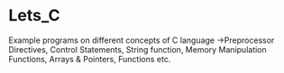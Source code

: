 # Lets_C
Example programs on different concepts of C language ->Preprocessor Directives, Control Statements, String function, Memory Manipulation Functions, Arrays &amp; Pointers, Functions etc.
